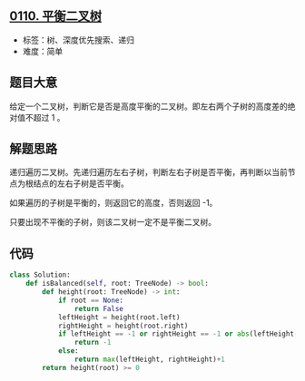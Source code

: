 ## [0110. 平衡二叉树](https://leetcode-cn.com/problems/balanced-binary-tree/)

- 标签：树、深度优先搜索、递归
- 难度：简单

## 题目大意

给定一个二叉树，判断它是否是高度平衡的二叉树。即左右两个子树的高度差的绝对值不超过 1 。

## 解题思路

递归遍历二叉树。先递归遍历左右子树，判断左右子树是否平衡，再判断以当前节点为根结点的左右子树是否平衡。

如果遍历的子树是平衡的，则返回它的高度，否则返回 -1。

只要出现不平衡的子树，则该二叉树一定不是平衡二叉树。

## 代码

```Python
class Solution:
    def isBalanced(self, root: TreeNode) -> bool:
        def height(root: TreeNode) -> int:
            if root == None:
                return False
            leftHeight = height(root.left)
            rightHeight = height(root.right)
            if leftHeight == -1 or rightHeight == -1 or abs(leftHeight-rightHeight) > 1:
                return -1
            else:
                return max(leftHeight, rightHeight)+1
        return height(root) >= 0
```

